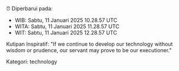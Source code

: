 ⏰ Diperbarui pada:
- WIB: Sabtu, 11 Januari 2025 10.28.57 UTC
- WITA: Sabtu, 11 Januari 2025 11.28.57 UTC
- WIT: Sabtu, 11 Januari 2025 12.28.57 UTC

Kutipan Inspiratif:
"If we continue to develop our technology without wisdom or prudence, our servant may prove to be our executioner."


Kategori: technology

